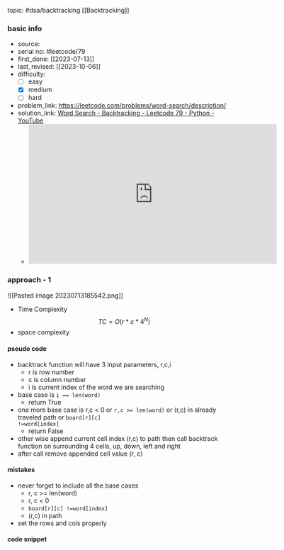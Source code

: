 topic: #dsa/backtracking [[Backtracking]]

### basic info
- source: 
- serial no: #leetcode/79 
- first_done: [[2023-07-13]]
- last_revised: [[2023-10-06]]
- difficulty:
	- [ ] easy
	- [x] medium
	- [ ] hard
- problem_link: https://leetcode.com/problems/word-search/description/ 
- solution_link: [Word Search - Backtracking - Leetcode 79 - Python - YouTube](https://www.youtube.com/watch?v=pfiQ_PS1g8E)
	- <iframe width="560" height="315" src="https://www.youtube.com/embed/pfiQ_PS1g8E" title="YouTube video player" frameborder="0" allow="accelerometer; autoplay; clipboard-write; encrypted-media; gyroscope; picture-in-picture; web-share" allowfullscreen></iframe>

### approach - 1
![[Pasted image 20230713185542.png]]
- Time Complexity $$TC = O(r*c*4^N)$$
- space complexity

#### pseudo code
- backtrack function will have 3 input parameters, r,c,i
	- r is row number
	- c is column number
	- i is current index of the word we are searching
- base case is <code>i == len(word)</code>
	- return True
- one more base case is r,c < 0 or <code>r,c >= len(word)</code> or (r,c) in already traveled path or <code>board[r][c] !=word[index]</code> 
	- return False
- other wise append current cell index (r,c) to path then call backtrack function on surrounding 4 cells, up, down, left and right 
- after call remove appended cell value (r, c)
#### mistakes
- never forget to include all the base cases
	- r, c >= len(word)
	- r, c < 0
	- <code>board[r][c] !=word[index]</code> 
	- (r,c) in path
- set the rows and cols properly
#### code snippet
```python

```